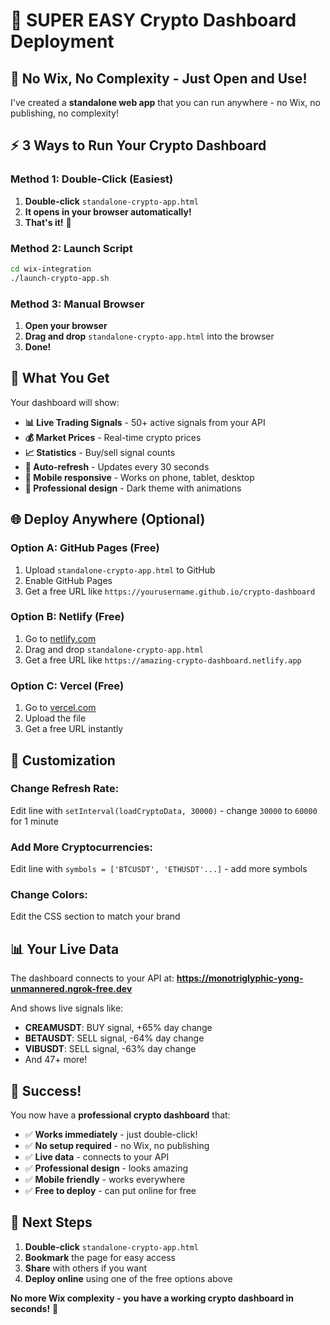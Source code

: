 # 🚀 SUPER EASY Crypto Dashboard Deployment

## 🎉 **No Wix, No Complexity - Just Open and Use!**

I've created a **standalone web app** that you can run anywhere - no Wix, no publishing, no complexity!

## ⚡ **3 Ways to Run Your Crypto Dashboard**

### **Method 1: Double-Click (Easiest)**
1. **Double-click** `standalone-crypto-app.html`
2. **It opens in your browser automatically!**
3. **That's it!** 🎉

### **Method 2: Launch Script**
```bash
cd wix-integration
./launch-crypto-app.sh
```

### **Method 3: Manual Browser**
1. **Open your browser**
2. **Drag and drop** `standalone-crypto-app.html` into the browser
3. **Done!**

## 🎯 **What You Get**

Your dashboard will show:
- **📊 Live Trading Signals** - 50+ active signals from your API
- **💰 Market Prices** - Real-time crypto prices
- **📈 Statistics** - Buy/sell signal counts
- **🔄 Auto-refresh** - Updates every 30 seconds
- **📱 Mobile responsive** - Works on phone, tablet, desktop
- **🎨 Professional design** - Dark theme with animations

## 🌐 **Deploy Anywhere (Optional)**

### **Option A: GitHub Pages (Free)**
1. Upload `standalone-crypto-app.html` to GitHub
2. Enable GitHub Pages
3. Get a free URL like `https://yourusername.github.io/crypto-dashboard`

### **Option B: Netlify (Free)**
1. Go to [netlify.com](https://netlify.com)
2. Drag and drop `standalone-crypto-app.html`
3. Get a free URL like `https://amazing-crypto-dashboard.netlify.app`

### **Option C: Vercel (Free)**
1. Go to [vercel.com](https://vercel.com)
2. Upload the file
3. Get a free URL instantly

## 🔧 **Customization**

### **Change Refresh Rate:**
Edit line with `setInterval(loadCryptoData, 30000)` - change `30000` to `60000` for 1 minute

### **Add More Cryptocurrencies:**
Edit line with `symbols = ['BTCUSDT', 'ETHUSDT'...]` - add more symbols

### **Change Colors:**
Edit the CSS section to match your brand

## 📊 **Your Live Data**

The dashboard connects to your API at:
**https://monotriglyphic-yong-unmannered.ngrok-free.dev**

And shows live signals like:
- **CREAMUSDT**: BUY signal, +65% day change
- **BETAUSDT**: SELL signal, -64% day change
- **VIBUSDT**: SELL signal, -63% day change
- And 47+ more!

## 🎉 **Success!**

You now have a **professional crypto dashboard** that:
- ✅ **Works immediately** - just double-click!
- ✅ **No setup required** - no Wix, no publishing
- ✅ **Live data** - connects to your API
- ✅ **Professional design** - looks amazing
- ✅ **Mobile friendly** - works everywhere
- ✅ **Free to deploy** - can put online for free

## 🚀 **Next Steps**

1. **Double-click** `standalone-crypto-app.html`
2. **Bookmark** the page for easy access
3. **Share** with others if you want
4. **Deploy online** using one of the free options above

**No more Wix complexity - you have a working crypto dashboard in seconds!** 🎉
